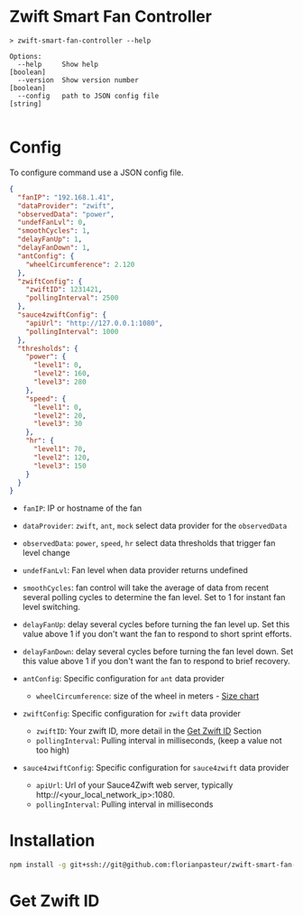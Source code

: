 # Zwift Smart Fan Controller

<!-- command-documentation -->
```
> zwift-smart-fan-controller --help

Options:
  --help     Show help                                                 [boolean]
  --version  Show version number                                       [boolean]
  --config   path to JSON config file                                   [string]
 
```
<!-- end-command-documentation -->

# Config

To configure command use a JSON config file.

```json
{
  "fanIP": "192.168.1.41",
  "dataProvider": "zwift",
  "observedData": "power",
  "undefFanLvl": 0,
  "smoothCycles": 1,
  "delayFanUp": 1,
  "delayFanDown": 1,
  "antConfig": {
    "wheelCircumference": 2.120
  },
  "zwiftConfig": {
    "zwiftID": 1231421,
    "pollingInterval": 2500
  },
  "sauce4zwiftConfig": {
    "apiUrl": "http://127.0.0.1:1080",
    "pollingInterval": 1000
  },
  "thresholds": {
    "power": {
      "level1": 0,
      "level2": 160,
      "level3": 280
    },
    "speed": {
      "level1": 0,
      "level2": 20,
      "level3": 30
    },
    "hr": {
      "level1": 70,
      "level2": 120,
      "level3": 150
    }
  }
}
```

- `fanIP`: IP or hostname of the fan
- `dataProvider`: `zwift`, `ant`, `mock` select data provider for the `observedData`
- `observedData`: `power`, `speed`, `hr` select data thresholds that trigger fan level change
- `undefFanLvl`: Fan level when data provider returns undefined
- `smoothCycles`: fan control will take the average of data from recent several polling cycles to determine the fan level. Set to 1 for instant fan level switching.
- `delayFanUp`: delay several cycles before turning the fan level up. Set this value above 1 if you don't want the fan to respond to short sprint efforts.
- `delayFanDown`: delay several cycles before turning the fan level down. Set this value above 1 if you don't want the fan to respond to brief recovery.

- `antConfig`: Specific configuration for `ant` data provider
  - `wheelCircumference`: size of the wheel in meters - [Size chart](https://www.bikecalc.com/wheel_size_math#:~:text=Wheel%20diameter%20%3D%20(rim%20diameter),circumference%20%3D%20Wheel%20diameter%20*%20PI.)

- `zwiftConfig`: Specific configuration for `zwift` data provider
  - `zwiftID`: Your zwift ID, more detail in the [Get Zwift ID](#get-zwift-id) Section
  - `pollingInterval`: Pulling interval in milliseconds, (keep a value not too high)

- `sauce4zwiftConfig`: Specific configuration for `sauce4zwift` data provider
  - `apiUrl`: Url of your Sauce4Zwift web server, typically http://<your_local_network_ip>:1080.
  - `pollingInterval`: Pulling interval in milliseconds

# Installation

```bash
npm install -g git+ssh://git@github.com:florianpasteur/zwift-smart-fan-controller.git
```


<a name="get-zwift-id"></a>
# Get Zwift ID

